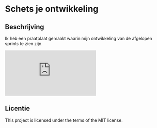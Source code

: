 

# Schets je ontwikkeling 
## Beschrijving
Ik heb een praatplaat gemaakt waarin mijn ontwikkeling van de afgelopen sprints te zien zijn.

![Latoya’s Moontrip.pdf](https://github.com/latoyaln/schets-je-ontwikkeling/files/13224495/Latoya.s.Moontrip.pdf)


## Licentie

This project is licensed under the terms of the MIT license.
